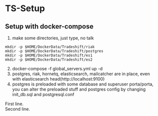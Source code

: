 # TS-Setup
## Setup with docker-compose
1. make some directories, just type, no talk
```
mkdir -p $HOME/DockerData/Tradeshift/riak  
mkdir -p $HOME/DockerData/Tradeshift/postgres  
mkdir -p $HOME/DockerData/Tradeshift/es1  
mkdir -p $HOME/DockerData/Tradeshift/es2
```
  
2. docker-compose -f global_servers.yml up -d
3. postgres, riak, hornetq, elasticsearch, mailcatcher are in place, even with elasticsearch head(http://localhost:9100)
4. postgres is preloaded with some database and superuser porta/porta, you can alter the preloaded stuff and postgres config by changing init_db.sql and postgresql.conf


First line.  
Second line.